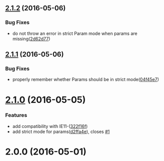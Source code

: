 <a name="2.1.2"></a>
## [2.1.2](https://github.com/fczbkk/UrlMatch/compare/v2.1.1...v2.1.2) (2016-05-06)


### Bug Fixes

* do not throw an error in strict Param mode when params are missing([2d62d77](https://github.com/fczbkk/UrlMatch/commit/2d62d77))



<a name="2.1.1"></a>
## [2.1.1](https://github.com/fczbkk/UrlMatch/compare/v2.1.0...v2.1.1) (2016-05-06)


### Bug Fixes

* properly remember whether Params should be in strict mode([04f45e7](https://github.com/fczbkk/UrlMatch/commit/04f45e7))



<a name="2.1.0"></a>
# [2.1.0](https://github.com/fczbkk/UrlMatch/compare/v2.0.0...v2.1.0) (2016-05-05)


### Features

* add compatibility with IE11-([322f16f](https://github.com/fczbkk/UrlMatch/commit/322f16f))
* add strict mode for params([d2ffa4e](https://github.com/fczbkk/UrlMatch/commit/d2ffa4e)), closes [#1](https://github.com/fczbkk/UrlMatch/issues/1)



<a name="2.0.0"></a>
# 2.0.0 (2016-05-01)



